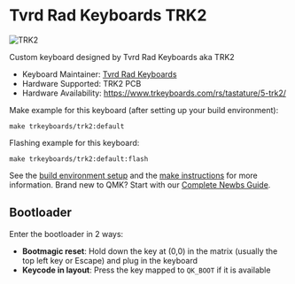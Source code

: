 # Tvrd Rad Keyboards TRK2

![TRK2](https://i.imgur.com/iO2zIIT.jpeg)

Custom keyboard designed by Tvrd Rad Keyboards aka TRK2

* Keyboard Maintainer: [Tvrd Rad Keyboards](https://www.trkeyboards.com)
* Hardware Supported: TRK2 PCB
* Hardware Availability: https://www.trkeyboards.com/rs/tastature/5-trk2/

Make example for this keyboard (after setting up your build environment):

    make trkeyboards/trk2:default

Flashing example for this keyboard:

    make trkeyboards/trk2:default:flash

See the [build environment setup](https://docs.qmk.fm/#/getting_started_build_tools) and the [make instructions](https://docs.qmk.fm/#/getting_started_make_guide) for more information. Brand new to QMK? Start with our [Complete Newbs Guide](https://docs.qmk.fm/#/newbs).

## Bootloader

Enter the bootloader in 2 ways:

* **Bootmagic reset**: Hold down the key at (0,0) in the matrix (usually the top left key or Escape) and plug in the keyboard
* **Keycode in layout**: Press the key mapped to `QK_BOOT` if it is available
